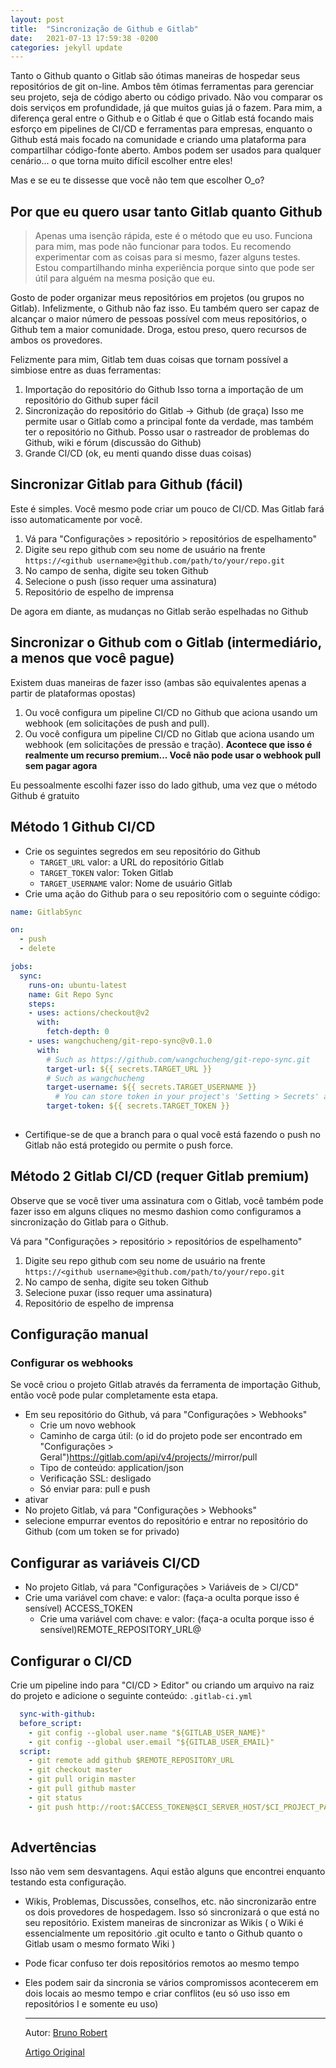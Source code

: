 ```yaml
---
layout: post
title:  "Sincronização de Github e Gitlab"
date:   2021-07-13 17:59:38 -0200
categories: jekyll update
---
```



Tanto o Github quanto o Gitlab são ótimas maneiras de hospedar seus repositórios de git on-line. Ambos têm ótimas ferramentas para gerenciar seu projeto, seja de código aberto ou código privado.
Não vou comparar os dois serviços em profundidade, já que muitos guias já o fazem. Para mim, a diferença geral entre o Github e o Gitlab é que o Gitlab está focando mais esforço em pipelines de CI/CD e ferramentas para empresas, enquanto o Github está mais focado na comunidade e criando uma plataforma para compartilhar código-fonte aberto.
Ambos podem ser usados para qualquer cenário... o que torna muito difícil escolher entre eles!

Mas e se eu te dissesse que você não tem que escolher O_o?

## Por que eu quero usar tanto Gitlab quanto Github

>Apenas uma isenção rápida, este é o método que eu uso. Funciona para mim, mas pode não funcionar para todos. Eu recomendo experimentar com as coisas para si mesmo, fazer alguns testes.
>Estou compartilhando minha experiência porque sinto que pode ser útil para alguém na mesma posição que eu.

Gosto de poder organizar meus repositórios em projetos (ou grupos no Gitlab). Infelizmente, o Github não faz isso.
Eu também quero ser capaz de alcançar o maior número de pessoas possível com meus repositórios, o Github tem a maior comunidade.
Droga, estou preso, quero recursos de ambos os provedores.

Felizmente para mim, Gitlab tem duas coisas que tornam possível a simbiose entre as duas ferramentas:

1. Importação do repositório do Github Isso torna a importação de um repositório do Github super fácil
2. Sincronização do repositório do Gitlab -> Github (de graça) Isso me permite usar o Gitlab como a principal fonte da verdade, mas também ter o repositório no Github. Posso usar o rastreador de problemas do Github, wiki e fórum (discussão do Github)
3. Grande CI/CD (ok, eu menti quando disse duas coisas)

## Sincronizar Gitlab para Github (fácil)

Este é simples. Você mesmo pode criar um pouco de CI/CD. Mas Gitlab fará isso automaticamente por você.

1. Vá para "Configurações > repositório > repositórios de espelhamento"
2. Digite seu repo github com seu nome de usuário na frente ```https://<github username>@github.com/path/to/your/repo.git```
3. No campo de senha, digite seu token Github
4. Selecione o push (isso requer uma assinatura)
5. Repositório de espelho de imprensa
  
De agora em diante, as mudanças no Gitlab serão espelhadas no Github

## Sincronizar o Github com o Gitlab (intermediário, a menos que você pague)

Existem duas maneiras de fazer isso (ambas são equivalentes apenas a partir de plataformas opostas)

1. Ou você configura um pipeline CI/CD no Github que aciona usando um webhook (em solicitações de push and pull).
2. Ou você configura um pipeline CI/CD no Gitlab que aciona usando um webhook (em solicitações de pressão e tração). **Acontece que isso é realmente um recurso premium... Você não pode usar o webhook pull sem pagar agora**

Eu pessoalmente escolhi fazer isso do lado github, uma vez que o método Github é gratuito

## Método 1 Github CI/CD

- Crie os seguintes segredos em seu repositório do Github
    - ```TARGET_URL``` valor: a URL do repositório Gitlab
    - ```TARGET_TOKEN``` valor: Token Gitlab
    - ```TARGET_USERNAME``` valor: Nome de usuário Gitlab
- Crie uma ação do Github para o seu repositório com o seguinte código:

```yml
name: GitlabSync

on:
  - push
  - delete

jobs:
  sync:
    runs-on: ubuntu-latest
    name: Git Repo Sync
    steps:
    - uses: actions/checkout@v2
      with:
        fetch-depth: 0
    - uses: wangchucheng/git-repo-sync@v0.1.0
      with:
        # Such as https://github.com/wangchucheng/git-repo-sync.git
        target-url: ${{ secrets.TARGET_URL }}
        # Such as wangchucheng
        target-username: ${{ secrets.TARGET_USERNAME }}
          # You can store token in your project's 'Setting > Secrets' and reference the name here. Such as ${{ secrets.ACCESS\_TOKEN }}
        target-token: ${{ secrets.TARGET_TOKEN }}
  
```

- Certifique-se de que a branch para o qual você está fazendo o push no Gitlab não está protegido ou permite o push force.

## Método 2 Gitlab CI/CD (requer Gitlab premium)

Observe que se você tiver uma assinatura com o Gitlab, você também pode fazer isso em alguns cliques no mesmo dashion como configuramos a sincronização do Gitlab para o Github.

Vá para "Configurações > repositório > repositórios de espelhamento"

1. Digite seu repo github com seu nome de usuário na frente ```https://<github username>@github.com/path/to/your/repo.git```
2. No campo de senha, digite seu token Github
3. Selecione puxar (isso requer uma assinatura)
4. Repositório de espelho de imprensa
  
## Configuração manual

### Configurar os webhooks

Se você criou o projeto Gitlab através da ferramenta de importação Github, então você pode pular completamente esta etapa.  

- Em seu repositório do Github, vá para "Configurações > Webhooks"
    - Crie um novo webhook
    - Caminho de carga útil: (o id do projeto pode ser encontrado em "Configurações > Geral")https://gitlab.com/api/v4/projects/<gitlab project id>/mirror/pull
    - Tipo de conteúdo: application/json
    - Verificação SSL: desligado
    - Só enviar para: pull e push
- ativar
- No projeto Gitlab, vá para "Configurações > Webhooks"
- selecione empurrar eventos do repositório e entrar no repositório do Github (com um token se for privado)
  

## Configurar as variáveis CI/CD
  
- No projeto Gitlab, vá para "Configurações > Variáveis de > CI/CD"
- Crie uma variável com chave: e valor: (faça-a oculta porque isso é sensível) ACCESS_TOKEN
    - Crie uma variável com chave: e valor: (faça-a oculta porque isso é sensível)REMOTE_REPOSITORY_URL<your Github token>@<your repository URL>
  
## Configurar o CI/CD
  
Crie um pipeline indo para "CI/CD > Editor" ou criando um arquivo na raiz do projeto e adicione o seguinte conteúdo: ```.gitlab-ci.yml```
  
```yml
  sync-with-github:
  before_script:
    - git config --global user.name "${GITLAB_USER_NAME}"
    - git config --global user.email "${GITLAB_USER_EMAIL}"
  script:
    - git remote add github $REMOTE_REPOSITORY_URL
    - git checkout master
    - git pull origin master
    - git pull github master
    - git status
    - git push http://root:$ACCESS_TOKEN@$CI_SERVER_HOST/$CI_PROJECT_PATH.git HEAD:master
 
```
  

## Advertências
  
Isso não vem sem desvantagens. Aqui estão alguns que encontrei enquanto testando esta configuração.

- Wikis, Problemas, Discussões, conselhos, etc. não sincronizarão entre os dois provedores de hospedagem. Isso só sincronizará o que está no seu repositório. Existem maneiras de sincronizar as Wikis ( o Wiki é essencialmente um repositório .git oculto e tanto o Github quanto o Gitlab usam o mesmo formato Wiki )
- Pode ficar confuso ter dois repositórios remotos ao mesmo tempo
- Eles podem sair da sincronia se vários compromissos acontecerem em dois locais ao mesmo tempo e criar conflitos (eu só uso isso em repositórios I e somente eu uso)


  ---
  
  Autor: [Bruno Robert](https://dev.to/brunorobert)

  [Artigo Original](https://dev.to/brunorobert/github-and-gitlab-sync-44mn)
  
  
